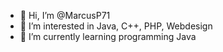 - 👋 Hi, I’m @MarcusP71
- 👀 I’m interested in Java, C++, PHP, Webdesign
- 🌱 I’m currently learning programming Java

<!---
MarcusP71/MarcusP71 is a ✨ special ✨ repository because its `README.md` (this file) appears on your GitHub profile.
You can click the Preview link to take a look at your changes.
--->
